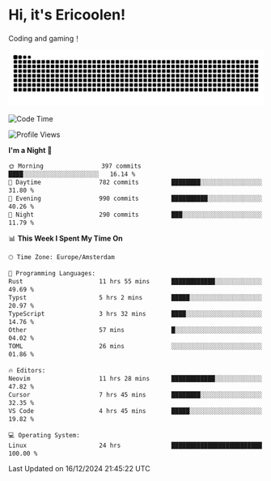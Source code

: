 # Hi, it's Ericoolen!
Coding and gaming！

<picture>
  <source media="(prefers-color-scheme: dark)" srcset="https://raw.githubusercontent.com/Eric-Song-Nop/Eric-Song-Nop/output/github-contribution-grid-snake-dark.svg">
  <source media="(prefers-color-scheme: light)" srcset="https://raw.githubusercontent.com/Eric-Song-Nop/Eric-Song-Nop/output/github-contribution-grid-snake.svg">
  <img alt="github contribution grid snake animation" src="https://raw.githubusercontent.com/Eric-Song-Nop/Eric-Song-Nop/output/github-contribution-grid-snake.svg">
</picture>

<!--START_SECTION:waka-->
![Code Time](http://img.shields.io/badge/Code%20Time-1%2C679%20hrs%2030%20mins-blue)

![Profile Views](http://img.shields.io/badge/Profile%20Views-2-blue)

**I'm a Night 🦉** 

```text
🌞 Morning                397 commits         ████░░░░░░░░░░░░░░░░░░░░░   16.14 % 
🌆 Daytime                782 commits         ████████░░░░░░░░░░░░░░░░░   31.80 % 
🌃 Evening                990 commits         ██████████░░░░░░░░░░░░░░░   40.26 % 
🌙 Night                  290 commits         ███░░░░░░░░░░░░░░░░░░░░░░   11.79 % 
```


📊 **This Week I Spent My Time On** 

```text
🕑︎ Time Zone: Europe/Amsterdam

💬 Programming Languages: 
Rust                     11 hrs 55 mins      ████████████░░░░░░░░░░░░░   49.69 % 
Typst                    5 hrs 2 mins        █████░░░░░░░░░░░░░░░░░░░░   20.97 % 
TypeScript               3 hrs 32 mins       ████░░░░░░░░░░░░░░░░░░░░░   14.76 % 
Other                    57 mins             █░░░░░░░░░░░░░░░░░░░░░░░░   04.02 % 
TOML                     26 mins             ░░░░░░░░░░░░░░░░░░░░░░░░░   01.86 % 

🔥 Editors: 
Neovim                   11 hrs 28 mins      ████████████░░░░░░░░░░░░░   47.82 % 
Cursor                   7 hrs 45 mins       ████████░░░░░░░░░░░░░░░░░   32.35 % 
VS Code                  4 hrs 45 mins       █████░░░░░░░░░░░░░░░░░░░░   19.82 % 

💻 Operating System: 
Linux                    24 hrs              █████████████████████████   100.00 % 
```


 Last Updated on 16/12/2024 21:45:22 UTC
<!--END_SECTION:waka-->

